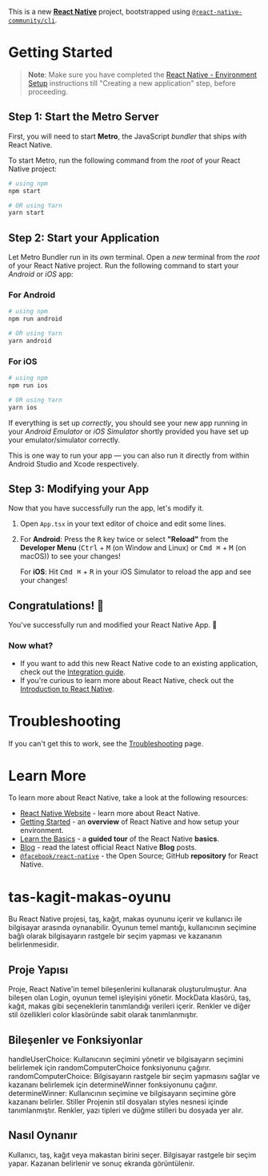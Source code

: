 This is a new [**React Native**](https://reactnative.dev) project, bootstrapped using [`@react-native-community/cli`](https://github.com/react-native-community/cli).

# Getting Started

>**Note**: Make sure you have completed the [React Native - Environment Setup](https://reactnative.dev/docs/environment-setup) instructions till "Creating a new application" step, before proceeding.

## Step 1: Start the Metro Server

First, you will need to start **Metro**, the JavaScript _bundler_ that ships _with_ React Native.

To start Metro, run the following command from the _root_ of your React Native project:

```bash
# using npm
npm start

# OR using Yarn
yarn start
```

## Step 2: Start your Application

Let Metro Bundler run in its _own_ terminal. Open a _new_ terminal from the _root_ of your React Native project. Run the following command to start your _Android_ or _iOS_ app:

### For Android

```bash
# using npm
npm run android

# OR using Yarn
yarn android
```

### For iOS

```bash
# using npm
npm run ios

# OR using Yarn
yarn ios
```

If everything is set up _correctly_, you should see your new app running in your _Android Emulator_ or _iOS Simulator_ shortly provided you have set up your emulator/simulator correctly.

This is one way to run your app — you can also run it directly from within Android Studio and Xcode respectively.

## Step 3: Modifying your App

Now that you have successfully run the app, let's modify it.

1. Open `App.tsx` in your text editor of choice and edit some lines.
2. For **Android**: Press the <kbd>R</kbd> key twice or select **"Reload"** from the **Developer Menu** (<kbd>Ctrl</kbd> + <kbd>M</kbd> (on Window and Linux) or <kbd>Cmd ⌘</kbd> + <kbd>M</kbd> (on macOS)) to see your changes!

   For **iOS**: Hit <kbd>Cmd ⌘</kbd> + <kbd>R</kbd> in your iOS Simulator to reload the app and see your changes!

## Congratulations! :tada:

You've successfully run and modified your React Native App. :partying_face:

### Now what?

- If you want to add this new React Native code to an existing application, check out the [Integration guide](https://reactnative.dev/docs/integration-with-existing-apps).
- If you're curious to learn more about React Native, check out the [Introduction to React Native](https://reactnative.dev/docs/getting-started).

# Troubleshooting

If you can't get this to work, see the [Troubleshooting](https://reactnative.dev/docs/troubleshooting) page.

# Learn More

To learn more about React Native, take a look at the following resources:

- [React Native Website](https://reactnative.dev) - learn more about React Native.
- [Getting Started](https://reactnative.dev/docs/environment-setup) - an **overview** of React Native and how setup your environment.
- [Learn the Basics](https://reactnative.dev/docs/getting-started) - a **guided tour** of the React Native **basics**.
- [Blog](https://reactnative.dev/blog) - read the latest official React Native **Blog** posts.
- [`@facebook/react-native`](https://github.com/facebook/react-native) - the Open Source; GitHub **repository** for React Native.
# tas-kagit-makas-oyunu

 Bu React Native projesi, taş, kağıt, makas oyununu içerir ve kullanıcı ile bilgisayar arasında oynanabilir. Oyunun temel mantığı, kullanıcının seçimine bağlı olarak bilgisayarın rastgele bir seçim yapması ve kazananın belirlenmesidir.

## Proje Yapısı

Proje, React Native'in temel bileşenlerini kullanarak oluşturulmuştur. Ana bileşen olan Login, oyunun temel işleyişini yönetir. MockData klasörü, taş, kağıt, makas gibi seçeneklerin tanımlandığı verileri içerir. Renkler ve diğer stil özellikleri color klasöründe sabit olarak tanımlanmıştır.

## Bileşenler ve Fonksiyonlar

handleUserChoice: Kullanıcının seçimini yönetir ve bilgisayarın seçimini belirlemek için randomComputerChoice fonksiyonunu çağırır.
randomComputerChoice: Bilgisayarın rastgele bir seçim yapmasını sağlar ve kazananı belirlemek için determineWinner fonksiyonunu çağırır.
determineWinner: Kullanıcının seçimine ve bilgisayarın seçimine göre kazananı belirler.
Stiller
Projenin stil dosyaları styles nesnesi içinde tanımlanmıştır. Renkler, yazı tipleri ve düğme stilleri bu dosyada yer alır.

## Nasıl Oynanır

Kullanıcı, taş, kağıt veya makastan birini seçer.
Bilgisayar rastgele bir seçim yapar.
Kazanan belirlenir ve sonuç ekranda görüntülenir.
